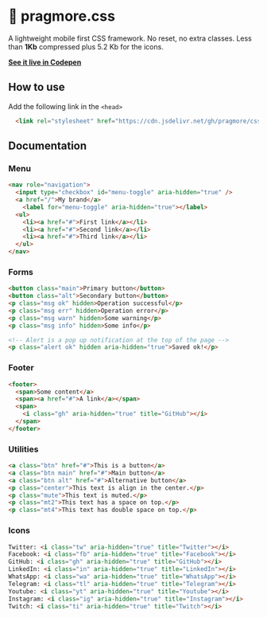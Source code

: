 # 🛴 pragmore.css

A lightweight mobile first CSS framework. No reset, no extra classes. Less than <strong>1Kb</strong> compressed plus 5.2 Kb for the icons.

**[See it live in Codepen](https://codepen.io/albo-ar/pen/YzQaWoK?editors=1000)**

## How to use

Add the following link in the `<head>`

```html  
  <link rel="stylesheet" href="https://cdn.jsdelivr.net/gh/pragmore/css@latest/dist/pragmore.css" crossorigin="anonymous">
```

## Documentation

### Menu

```html 
<nav role="navigation">
  <input type="checkbox" id="menu-toggle" aria-hidden="true" />
  <a href="/">My brand</a>
	<label for="menu-toggle" aria-hidden="true"></label>
  <ul>
    <li><a href="#">First link</a></li>
    <li><a href="#">Second link</a></li>
    <li><a href="#">Third link</a></li>
  </ul>
</nav>
```

### Forms

```html 
<button class="main">Primary button</button>
<button class="alt">Secondary button</button>
<p class="msg ok" hidden>Operation successful</p>
<p class="msg err" hidden>Operation error</p>
<p class="msg warn" hidden>Some warning</p>
<p class="msg info" hidden>Some info</p>

<!-- Alert is a pop up notification at the top of the page -->
<p class="alert ok" hidden aria-hidden="true">Saved ok!</p>
```

### Footer


```html 
<footer>
  <span>Some content</a>
  <span><a href="#">A link</a></span>
  <span>
    <i class="gh" aria-hidden="true" title="GitHub"></i>
  </span>
</footer>
```

### Utilities

```html 
<a class="btn" href="#">This is a button</a>
<a class="btn main" href="#">Main button</a>
<a class="btn alt" href="#">Alternative button</a>
<p class="center">This text is align in the center.</p>    
<p class="mute">This text is muted.</p>    
<p class="mt2">This text has a space on top.</p>    
<p class="mt4">This text has double space on top.</p>
```

### Icons

```html
Twitter: <i class="tw" aria-hidden="true" title="Twitter"></i>
Facebook: <i class="fb" aria-hidden="true" title="Facebook"></i>
GitHub: <i class="gh" aria-hidden="true" title="GitHub"></i>
LinkedIn: <i class="in" aria-hidden="true" title="LinkedIn"></i>
WhatsApp: <i class="wa" aria-hidden="true" title="WhatsApp"></i>
Telegram: <i class="tl" aria-hidden="true" title="Telegram"></i>
Youtube: <i class="yt" aria-hidden="true" title="Youtube"></i>
Instagram: <i class="ig" aria-hidden="true" title="Instagram"></i>
Twitch: <i class="ti" aria-hidden="true" title="Twitch"></i>
```
